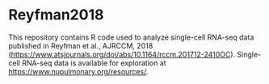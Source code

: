 # Reyfman2018
This repository contains R code used to analyze single-cell RNA-seq data published in Reyfman et al., AJRCCM, 2018 (https://www.atsjournals.org/doi/abs/10.1164/rccm.201712-2410OC). Single-cell RNA-seq data is available for exploration at https://www.nupulmonary.org/resources/.
